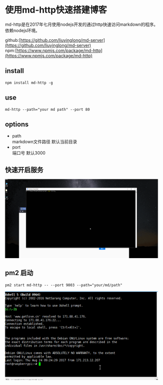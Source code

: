 # 使用md-http快速搭建博客

md-http是在2017年七月使用nodejs开发的通过http快速访问markdown的程序。依赖nodejs环境。

github:[https://github.com/liuyinglong/md-server](https://github.com/liuyinglong/md-server)  
npm:[https://www.npmjs.com/package/md-http](https://www.npmjs.com/package/md-http)



## install
	npm install md-http -g

## use

	md-http --path="your md path" --port 80

## options

- path  
markdown文件路径 默认当前目录
- port  
端口号 默认3000


## 快速开启服务
![md-http](../img/md-http.gif)

## pm2 启动
	pm2 start md-http -- --port 9003 --path="your/md/path"
![md-http-pm2](../img/md-http-pm2.gif)
